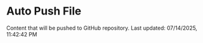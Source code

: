 # Auto Push File

Content that will be pushed to GitHub repository.
Last updated: 07/14/2025, 11:42:42 PM